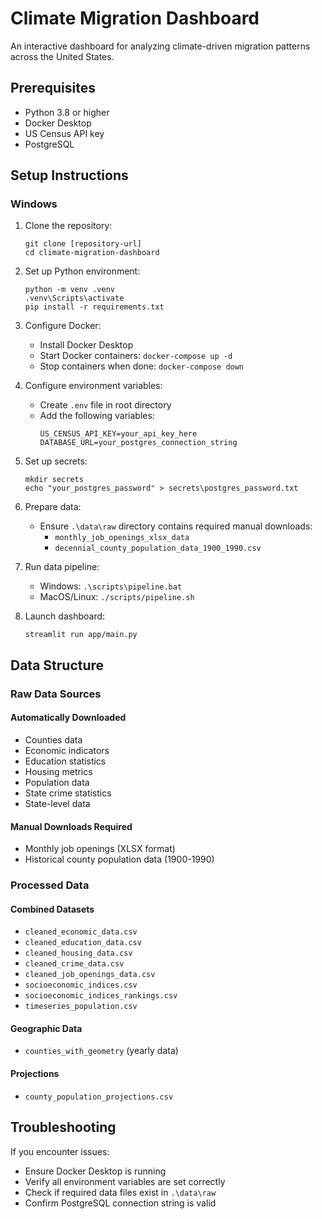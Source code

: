# Climate Migration Dashboard

An interactive dashboard for analyzing climate-driven migration patterns across the United States.

## Prerequisites

- Python 3.8 or higher
- Docker Desktop
- US Census API key
- PostgreSQL

## Setup Instructions

### Windows

1. Clone the repository:
   ```
   git clone [repository-url]
   cd climate-migration-dashboard
   ```

2. Set up Python environment:
   ```
   python -m venv .venv
   .venv\Scripts\activate
   pip install -r requirements.txt
   ```

3. Configure Docker:
   - Install Docker Desktop
   - Start Docker containers: `docker-compose up -d`
   - Stop containers when done: `docker-compose down`

4. Configure environment variables:
   - Create `.env` file in root directory
   - Add the following variables:
     ```
     US_CENSUS_API_KEY=your_api_key_here
     DATABASE_URL=your_postgres_connection_string
     ```

5. Set up secrets:
   ```
   mkdir secrets
   echo "your_postgres_password" > secrets\postgres_password.txt
   ```

6. Prepare data:
   - Ensure `.\data\raw` directory contains required manual downloads:
     - `monthly_job_openings_xlsx_data`
     - `decennial_county_population_data_1900_1990.csv`

7. Run data pipeline:
   - Windows: `.\scripts\pipeline.bat`
   - MacOS/Linux: `./scripts/pipeline.sh`

8. Launch dashboard:
   ```
   streamlit run app/main.py
   ```

## Data Structure

### Raw Data Sources

#### Automatically Downloaded
- Counties data
- Economic indicators
- Education statistics
- Housing metrics
- Population data
- State crime statistics
- State-level data

#### Manual Downloads Required
- Monthly job openings (XLSX format)
- Historical county population data (1900-1990)

### Processed Data

#### Combined Datasets
- `cleaned_economic_data.csv`
- `cleaned_education_data.csv`
- `cleaned_housing_data.csv`
- `cleaned_crime_data.csv`
- `cleaned_job_openings_data.csv`
- `socioeconomic_indices.csv`
- `socioeconomic_indices_rankings.csv`
- `timeseries_population.csv`

#### Geographic Data
- `counties_with_geometry` (yearly data)

#### Projections
- `county_population_projections.csv`

## Troubleshooting

If you encounter issues:

- Ensure Docker Desktop is running
- Verify all environment variables are set correctly
- Check if required data files exist in `.\data\raw`
- Confirm PostgreSQL connection string is valid

